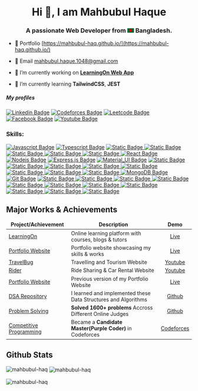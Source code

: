 
<h1 align="center"> Hi 👋, I am Mahbubul Haque </h1>
<h3 align="center"> A passionate Web Developer from <img src="assets/bangladesh.png" width="18"> Bangladesh. </h3>

<!-- <p align="left"> <img src="https://komarev.com/ghpvc/?username=mahbubul-haq&label=Profile%20views&color=0e75b6&style=flat" alt="mahbubul-haq" /> </p> -->

- 🔗 Portfolio [https://mahbubul-haq.github.io/](https://mahbubul-haq.github.io/)

- 📧 Email [mahbubul.haque.1048@gmail.com](mailto:mahbubul.haque.1048@gmail.com)

- 🔭 I’m currently working on **[LearningOn Web App](https://learning-on.vercel.app/)**

- 🌱 I’m currently learning **TailwindCSS**, **JEST**

<h5>My profiles</h5>

[![Linkedin Badge](https://img.shields.io/badge/LinkedIn-0077B5?style=for-the-badge&logo=linkedin&logoColor=white)](https://www.linkedin.com/in/mahbubul-haque-807311189/) [![Codeforces Badge](https://img.shields.io/badge/Codeforces-1c97d3?style=for-the-badge&logo=codeforces&logoColor=white)](https://codeforces.com/profile/F__)
[![Leetcode Badge](https://img.shields.io/badge/Leetcode-000000?style=for-the-badge&logo=leetcode&logoColor=#ffae36)](https://leetcode.com/u/mahbubulhaque/)
[![Facebook Badge](https://img.shields.io/badge/Facebook-1877F2?style=for-the-badge&logo=facebook&logoColor=white)](https://www.facebook.com/mahbubulhaque99) [![Youtube Badge](https://img.shields.io/badge/YouTube-FF0000?style=for-the-badge&logo=youtube&logoColor=white)](https://www.youtube.com/@mahbubulhaque)

<!-- [![Instagram Badge](https://img.shields.io/badge/Instagram-E4405F?style=for-the-badge&logo=instagram&logoColor=white)](https://instagram.com/learnwithsumit) [![Twitter Badge](https://img.shields.io/badge/Twitter-1DA1F2?style=for-the-badge&logo=twitter&logoColor=white)](https://twitter.com/sumit_analyzen) [![Mail Badge](https://img.shields.io/badge/Gmail-D14836?style=for-the-badge&logo=gmail&logoColor=white)](mailto:) -->


<h3 align="left">Skills:</h3>

[![Javascript Badge](https://img.shields.io/badge/-Javascript-6939d9?style=for-the-badge&labelColor=black&logo=javascript&logoColor=F0DB4F)](#) [![Typescript Badge](https://img.shields.io/badge/-Typescript-6939d9?style=for-the-badge&labelColor=black&logo=typescript&logoColor=6939d9)](#) [![Static Badge](https://img.shields.io/badge/-Python-Python?style=for-the-badge&logo=python&labelColor=000&color=6939d9)
](#) [![Static Badge](https://img.shields.io/badge/-C%2B%2B-C%2B%2B?style=for-the-badge&logo=c%2B%2B&labelColor=000&color=6939d9)
](#) [![Static Badge](https://img.shields.io/badge/-Java-Java?style=for-the-badge&label=J&labelColor=000&color=6939d9)
](#) [![Static Badge](https://img.shields.io/badge/-CSS-CSS?style=for-the-badge&logo=css3&labelColor=000&color=6939d9)
](#) [![Static Badge](https://img.shields.io/badge/-HTML-HTML?style=for-the-badge&logo=html5&labelColor=000&color=6939d9)
](#)
[![React Badge](https://img.shields.io/badge/-React-c71450?style=for-the-badge&labelColor=black&logo=react&logoColor=61DBFB)](#) [![Nodejs Badge](https://img.shields.io/badge/-Nodejs-c71450?style=for-the-badge&labelColor=black&logo=node.js&logoColor=3C873A)](#) [![Express.js Badge](https://img.shields.io/badge/Express.js-c71450?style=for-the-badge&logo=express&logoColor=white&labelColor=black)](#) [![Material_UI Badge](https://img.shields.io/badge/-Material%20UI-Material%20UI?style=for-the-badge&labelColor=000&logo=mui&color=c71450)](#) [![Static Badge](https://img.shields.io/badge/-Bootstrap-Bootstrap?style=for-the-badge&logo=bootstrap&labelColor=000&color=c71450)](#) [![Static Badge](https://img.shields.io/badge/-Redux-Redux?style=for-the-badge&logo=redux&labelColor=000&color=c71450)
](#)  [![Static Badge](https://img.shields.io/badge/-Socket.io-Socket%20io?style=for-the-badge&logo=socket.io&labelColor=000&color=c71450)
](#) [![Static Badge](https://img.shields.io/badge/-Django-Django?style=for-the-badge&logo=django&labelColor=000&color=c71450)
](#) [![Static Badge](https://img.shields.io/badge/-DRF-DRF?style=for-the-badge&logo=django&labelColor=000&color=c71450)
](#) [![Static Badge](https://img.shields.io/badge/-JavaFx-JavaFx?style=for-the-badge&logo=java&label=J&labelColor=000&color=c71450)
](#)
[![Static Badge](https://img.shields.io/badge/-PostgreSQL-PostgreSQL?style=for-the-badge&logo=postgresql&labelColor=000&color=95e160)
](#) [![Static Badge](https://img.shields.io/badge/-Oracle-Oracle?style=for-the-badge&logo=oracle&labelColor=000&color=95e160)
](#) [![MongoDB Badge](https://img.shields.io/badge/MongoDB-95e160?style=for-the-badge&labelColor=000&logo=mongodb&logoColor=white)](#) 
[![Git Badge](https://img.shields.io/badge/Git-0084d1?style=for-the-badge&labelColor=000&logo=git&logoColor=white)](#) [![Static Badge](https://img.shields.io/badge/-Figma-Figma?style=for-the-badge&logo=figma&labelColor=000&color=0084d1)
](#) [![Static Badge](https://img.shields.io/badge/-Stripe-Stripe?style=for-the-badge&logo=stripe&labelColor=000&color=0084d1)
](#) [![Static Badge](https://img.shields.io/badge/-RestAPI-RestAPI?style=for-the-badge&logo=settings&label=R&labelColor=000&color=0084d1)
](#)
[![Static Badge](https://img.shields.io/badge/-DSA-DSA?style=for-the-badge&logo=thealgorithms&labelColor=000&color=e8c217)
](#) [![Static Badge](https://img.shields.io/badge/-Competitive%20Programming-Competitive%20Programming?style=for-the-badge&logo=thealgorithms&labelColor=000&color=e8c217)
](#)[![Static Badge](https://img.shields.io/badge/-OOP-OOP?style=for-the-badge&logo=opera&labelColor=000&color=e8c217)
](#) [![Static Badge](https://img.shields.io/badge/-Schema%20Design-Schema%20Design?style=for-the-badge&logo=semanticui&labelColor=000&color=e8c217)
](#) [![Static Badge](https://img.shields.io/badge/-Design%20Patterns-Design%20Patterns?style=for-the-badge&label=D&labelColor=000&color=e8c217)
](#) [![Static Badge](https://img.shields.io/badge/-UML%20Diagrams-UML%20Diagrams?style=for-the-badge&logo=uml&labelColor=000&color=e8c217)
](#) [![Static Badge](https://img.shields.io/badge/-SDLC%20Models-SDLC%20Models?style=for-the-badge&label=S&labelColor=000&color=e8c217)
](#) [![Static Badge](https://img.shields.io/badge/-UI%2FUX%20Basics-UI%2FUX%20Basics?style=for-the-badge&logo=uikit&labelColor=000&color=e8c217)
](#)
## Major Works & Achievements
<table>
  <thead align="center">
    <tr border: none;>
      <td><b>Project/Achievement</b></td>
      <td><b>Description</b></td>
      <td><b>Demo</b></td>
    </tr>
  </thead>
  <tbody>
    <tr>
      <td><a href="https://github.com/mahbubul-haq/LearningOn" target="_blank">LearningOn</a></td>
      <td>Online learning platform with courses, blogs & tutors</td>
      <td align="center"><a href="https://learning-on.vercel.app" target="_blank"> Live </a></td>
    </tr>
    <tr>
      <td><a href="https://github.com/mahbubul-haq/mahbubul-haq.github.io" target="_blank">Portfolio Website</a></td>
      <td>Portfolio website showcasing my skills & works</td>
      <td align="center"><a href="https://mahbubul-haq.github.io" target="_blank"> Live </a></td>
    </tr>
    <tr>
      <td><a href="https://github.com/mahbubul-haq/Travel-Bug-Airbnb" target="_blank">TravelBug</a></td>
      <td>Travelling and Tourism Website</td>
      <td align="center"><a href="https://youtu.be/g-shwX9y4aI" target="_blank"> Youtube </a></td>
    </tr>
    <tr>
      <td><a href="https://github.com/mahbubul-haq/RIDER-Ride-Sharing-and-Car-Rental-Service" target="_blank">Rider</a></td>
      <td>Ride Sharing & Car Rental Website</td>
      <td align="center"><a href="https://youtu.be/eiNzZp00KUg" target="_blank"> Youtube </a></td>
    </tr>
    <tr>
      <td><a href="https://github.com/mahbubul-haq/portfolio-website" target="_blank">Portfolio Website</a></td>
      <td>Previous version of my Portfolio Website</td>
      <td align="center"><a href="https://mahbubulhaque.netlify.app/" target="_blank"> Live </a></td>
    </tr>
    <tr>
      <td><a href="https://github.com/mahbubul-haq/Data-Structures-And-Algorithms" target="_blank">DSA Repository</a></td>
      <td>I learned and implemented these Data Structures and Algorithms</td>
      <td align="center"><a href="https://github.com/mahbubul-haq/Data-Structures-And-Algorithms" target="_blank"> Github </a></td>
    </tr>
     <tr>
      <td><a href="https://github.com/mahbubul-haq/MySolvedProblems" target="_blank">Problem Solving</a></td>
      <td><b>Solved 1600+ problems</b> Accross Different Online Judges</td>
      <td align="center"><a href="https://github.com/mahbubul-haq/MySolvedProblems" target="_blank"> Github </a></td>
    </tr>
     <tr>
      <td><a href="https://codeforces.com/profile/F__" target="_blank">Competitive Programming</a></td>
      <td>Became a <b>Candidate Master(Purple Coder)</b> in Codeforces</td>
      <td align="center"><a href="https://codeforces.com/profile/F__" target="_blank"> Codeforces </a></td>
    </tr>
  </tbody>
</table>

## Github Stats

<p><img align="left" src="https://github-readme-stats.vercel.app/api/top-langs?username=mahbubul-haq&show_icons=true&locale=en&layout=compact" alt="mahbubul-haq" /></p><p>&nbsp;<img align="center" src="https://github-readme-stats.vercel.app/api?username=mahbubul-haq&show_icons=true&locale=en" alt="mahbubul-haq" /></p>
<!--<p><img align="center" src="https://github-readme-streak-stats.herokuapp.com/?user=mahbubul-haq alt="mahbubul-haq" /></p> -->
<p><img align="center" src="https://github-readme-streak-stats-sandy-nine.vercel.app?user=mahbubul-haq&theme=buefy" alt="mahbubul-haq" /></p>
